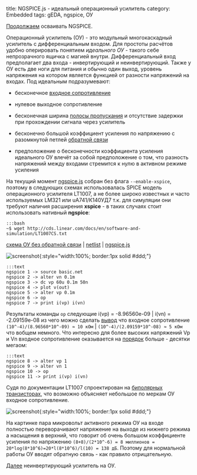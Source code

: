 title: NGSPICE.js - идеальный операционный усилитель
category: Embedded 
tags: gEDA, ngspice, ОУ

[Продолжаем]({filename}../2016-10-28-ngspice-introduction/2016-10-28-ngspice-introduction.md) осваивать NGSPICE.

Операционный усилитель (ОУ) - это модульный многокаскадный усилитель с дифференциальным входом. Для простоты расчётов удобно оперировать понятием *идеального ОУ* - такого себе непрозрачного ящичка с магией внутри. Дифференциальный вход предполагает два входа - инвертирующий и неинвертирующий. Также у ОУ есть две ноги для питания и обычно один выход, уровень напряжения на котором является функцией от разности напряжений на входах. Под идеальным подразумевают:

  - бесконечное [входное сопротивление]({filename}../2016-11-04-input-output-impedance/2016-11-04-input-output-impedance.md)

  - нулевое выходное сопротивление

  - бесконечная ширина [полосы пропускания]({filename}../2016-10-29-ngspice-rc/2016-10-29-ngspice-rc.md) и отсутствие задержки при прохождении сигнала через усилитель

  - бесконечно большой коэффициент усиления по напряжению с разомкнутой петлей [обратной связи]({filename}../2016-11-13-transistor-oscillators/2016-11-13-transistor-oscillators.md)

  - предположение о бесконечности коэффициента усиления идеального
ОУ влечёт за собой предположение о том, что разность напряжений между входами стремится к нулю в активном режиме усиления

<!-- 
<a href="{attach}LT1007CS.txt"></a>
-->

На текущий момент [ngspice.js](https://ngspice.js.org/) собран без флага  ```--enable-xspice```, поэтому в следующих схемах использовалась SPICE модель операционного усилителя LT1007, а не более широко известных и часто используемых LM321 или uA741/К140УД7 т.к. для симуляции они требуют наличия расширения **xspice** - в таких случаях стоит использовать нативный **ngspice**:

    :::bash
    ~$ wget http://cds.linear.com/docs/en/software-and-simulation/LT1007CS.txt

[схема ОУ без обратной связи]({attach}basic.sch) | [netlist]({attach}basic.net) | [ngspice.js](https://ngspice.js.org/?gist=2451008bf8176a886539a9f9b54a448c)

![screenshot]({attach}show-img-basic.png){:style="width:100%; border:1px solid #ddd;"}

    :::text
    ngspice 1 -> source basic.net
    ngspice 2 -> alter vn 0.1m
    ngspice 3 -> dc vp 60u 0.1m 50n
    ngspice 4 -> plot v(out)
    ngspice 5 -> alter vp 0.1m
    ngspice 6 -> op
    ngspice 7 -> print i(vp) i(vn)

Результаты команды ```op``` следующие i(vp) = -8.96560e-09 | i(vn) = -2.09159e-08 из чего можно сделать [вывод](https://bc.js.org/) что входное сопротивление ```(10^-4)/(8.96560*10^-09) ≈ 10 кОм``` | ```(10^-4)/(2.09159*10^-08) ≈ 5 кОм``` что вобщем немного. Что интересно для более высоких напряжений Vp и Vn входное сопротивление оказывается на [порядок](https://ngspice.js.org/?gist=3793a35c63184e8a1d26c67a16888fc2) больше - десятки мегаом:

    :::text
    ngspice 8 -> alter vp 1
    ngspice 9 -> alter vn 1
    ngspice 10 -> op
    ngspice 11 -> print i(vp) i(vn)

Судя по документации LT1007 спроектирован на [биполярных транзисторах]({filename}../2016-11-02-bipolar-transistor/2016-11-02-bipolar-transistor.md), что возможно объясняет небольшое по меркам ОУ входное сопротивление.

![screenshot]({attach}basic-canvas.png){:style="width:100%; border:1px solid #ddd;"}

На картинке пара микровольт активного режима ОУ на входе полностью переворачивают напряжение на выходе из нижнего режима а насыщения в верхний, что говорит об очень большом коэффициенте усиления по напряжению ```(8+8)/(2*10^-6) = 8 миллионов = 20*log(8*10^6)=20*l(8*10^6)/l(10) = 138 дБ```. Поэтому для нормальной работы ОУ вводят обратную связь - как правило отрицательную.

[Далее]({filename}../2016-11-21-op-amp-non-inverting/2016-11-21-op-amp-non-inverting.md) неинвертирующий усилитель на ОУ.